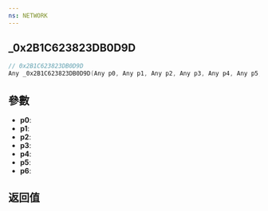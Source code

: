 ```yaml
---
ns: NETWORK
---
```

## _0x2B1C623823DB0D9D

```c
// 0x2B1C623823DB0D9D
Any _0x2B1C623823DB0D9D(Any p0, Any p1, Any p2, Any p3, Any p4, Any p5, Any p6);
```


## 參數
* **p0**: 
* **p1**: 
* **p2**: 
* **p3**: 
* **p4**: 
* **p5**: 
* **p6**: 

## 返回值
